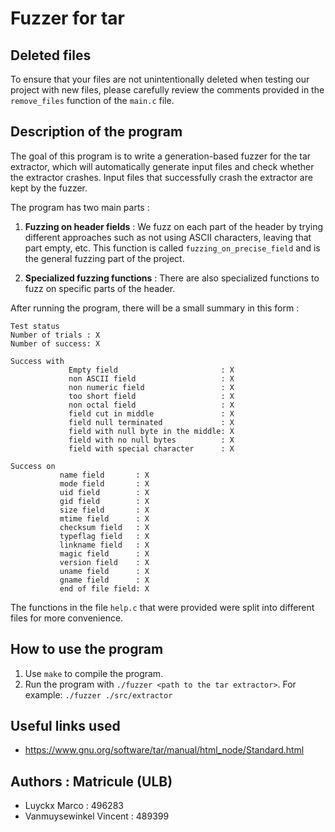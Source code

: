 # Fuzzer for tar

## Deleted files

To ensure that your files are not unintentionally deleted when testing our project with new files, please carefully review the comments provided in the `remove_files` function of the `main.c` file.

## Description of the program

The goal of this program is to write a generation-based fuzzer for the tar extractor, which will automatically generate input files and check whether the extractor crashes. Input files that successfully crash the extractor are kept by the fuzzer.

The program has two main parts :

1) **Fuzzing on header fields** : We fuzz on each part of the header by trying different approaches such as not using ASCII characters, leaving that part empty, etc. This function is called `fuzzing_on_precise_field` and is the general fuzzing part of the project.

2) **Specialized fuzzing functions** : There are also specialized functions to fuzz on specific parts of the header.

After running the program, there will be a small summary in this form : 
```
Test status
Number of trials : X
Number of success: X

Success with 
             Empty field                       : X
             non ASCII field                   : X
             non numeric field                 : X
             too short field                   : X
             non octal field                   : X
             field cut in middle               : X
             field null terminated             : X
             field with null byte in the middle: X
             field with no null bytes          : X
             field with special character      : X

Success on 
           name field       : X
           mode field       : X
           uid field        : X
           gid field        : X
           size field       : X
           mtime field      : X
           checksum field   : X
           typeflag field   : X
           linkname field   : X
           magic field      : X
           version field    : X
           uname field      : X
           gname field      : X
           end of file field: X
```
The functions in the file `help.c` that were provided were split into different files for more convenience.

## How to use the program

1) Use `make` to compile the program.
2) Run the program with `./fuzzer <path to the tar extractor>`. For example: `./fuzzer ./src/extractor`

## Useful links used
- https://www.gnu.org/software/tar/manual/html_node/Standard.html

## Authors : Matricule (ULB)
- Luyckx Marco : 496283
- Vanmuysewinkel Vincent : 489399
